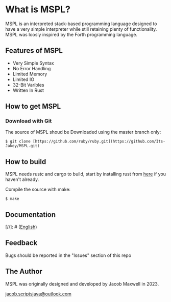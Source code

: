 # What is MSPL?

MSPL is an interpreted stack-based programming language designed 
to have a very simple interpreter while still retaining plenty 
of functionality. MSPL was loosly inspired by the Forth programming 
language.

## Features of MSPL

* Very Simple Syntax
* No Error Handling
* Limited Memory
* Limited IO
* 32-Bit Varibles
* Written In Rust

## How to get MSPL

### Download with Git

The source of MSPL shoud be Downloaded using the master branch only:

    $ git clone [https://github.com/ruby/ruby.git](https://github.com/Its-Jakey/MSPL.git)

## How to build

MSPL needs rustc and cargo to build, start by installing rust from [here](https://bit.ly/3JBBKAd) if you haven't already.

Compile the source with make:

    $ make

## Documentation

[//]: # ([English]())

## Feedback

Bugs should be reported in the "Issues" section of this repo

## The Author

MSPL was originally designed and developed by Jacob Maxwell in 2023.

<jacob.scriptsjava@outlook.com>
